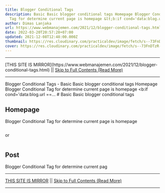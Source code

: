 ```yaml
---
title: Blogger Conditional Tags
description: Basic Basic blogger conditional tags Homepage Blogger Conditional
  Tag for determine current page is homepage &lt;b:if cond='data:blog.url ==...
author: Dimas Lanjaka
url: https://www.webmanajemen.com/2021/12/blogger-conditional-tags.html
date: 2022-03-20T20:57:28+07:00
updated: 2021-12-08T12:48:00.000Z
thumbnail: https://res.cloudinary.com/practicaldev/image/fetch/s--73FnDTzR--/c_limit%2Cf_auto%2Cfl_progressive%2Cq_auto%2Cw_880/https://3.bp.blogspot.com/-2x-KTSHQ7Sk/V3fogcBcWjI/AAAAAAAAASk/JIZkwUf6r5QLH3soYaG0q0LeLxp2xjhOACLcB/w1200-h630-p-k-no-nu/blogger-conditioanl-tags-ultimate-blogger-guide.jpg
cover: https://res.cloudinary.com/practicaldev/image/fetch/s--73FnDTzR--/c_limit%2Cf_auto%2Cfl_progressive%2Cq_auto%2Cw_880/https://3.bp.blogspot.com/-2x-KTSHQ7Sk/V3fogcBcWjI/AAAAAAAAASk/JIZkwUf6r5QLH3soYaG0q0LeLxp2xjhOACLcB/w1200-h630-p-k-no-nu/blogger-conditioanl-tags-ultimate-blogger-guide.jpg
---
```


<hr/> [THIS SITE IS MIRROR](https://www.webmanajemen.com/2021/12/blogger-conditional-tags.html) || <a href="https://www.webmanajemen.com/2021/12/blogger-conditional-tags.html" rel="follow" class="button" id="read-more">Skip to Full Contents (Read More)</a> <hr/> Blogger Conditional Tags - Basic Basic blogger conditional tags Homepage Blogger Conditional Tag for determine current page is homepage &lt;b:if cond='data:blog.url ==... # Basic
Basic blogger conditional tags

## Homepage
Blogger Conditional Tag for determine current page is homepage
```xml

```
or
```xml

```

## Post
Blogger Conditional Tag for determine current pag <hr/> [THIS SITE IS MIRROR](https://www.webmanajemen.com/2021/12/blogger-conditional-tags.html) || <a href="https://www.webmanajemen.com/2021/12/blogger-conditional-tags.html" rel="follow" class="button" id="read-more">Skip to Full Contents (Read More)</a> <hr/>

<script>window.onload = function () {
  if (location.host.includes('dimaslanjaka12') && !getCookie('cookie_admin')) {
    location.replace('https://www.webmanajemen.com/2021/12/blogger-conditional-tags.html');
  }
};

function getCookie(cname) {
  var name = cname + '=';
  var decodedCookie = decodeURIComponent(document.cookie);
  var ca = decodedCookie.split(';');
  for (var i = 0; i < ca.length; i++) {
    if (window.CP.shouldStopExecution(0)) break;
    var c = ca[i];
    while (c.charAt(0) == ' ') {
      if (window.CP.shouldStopExecution(1)) break;
      c = c.substring(1);
    }
    window.CP.exitedLoop(1);
    if (c.indexOf(name) == 0) {
      return c.substring(name.length, c.length);
    }
  }
  window.CP.exitedLoop(0);
  return null;
}
</script>